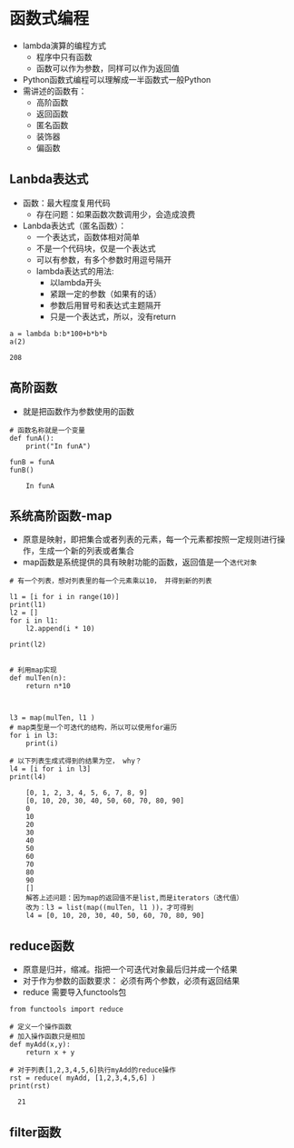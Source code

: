 # 函数式编程
* lambda演算的编程方式
    * 程序中只有函数
    * 函数可以作为参数，同样可以作为返回值
* Python函数式编程可以理解成一半函数式一般Python
* 需讲述的函数有：
    * 高阶函数
    * 返回函数
    * 匿名函数
    * 装饰器
    * 偏函数

## Lanbda表达式
* 函数：最大程度复用代码
    * 存在问题：如果函数次数调用少，会造成浪费
* Lanbda表达式（匿名函数）：
    * 一个表达式，函数体相对简单
    * 不是一个代码块，仅是一个表达式
    * 可以有参数，有多个参数时用逗号隔开
    * lambda表达式的用法:
        * 以lambda开头
        * 紧跟一定的参数（如果有的话）
        * 参数后用冒号和表达式主题隔开
        * 只是一个表达式，所以，没有return

```
a = lambda b:b*100+b*b*b
a(2)
```
    208


## 高阶函数
* 就是把函数作为参数使用的函数
```
# 函数名称就是一个变量
def funA():
    print("In funA")
    
funB = funA
funB()
```
        In funA
## 系统高阶函数-map
* 原意是映射，即把集合或者列表的元素，每一个元素都按照一定规则进行操作，生成一个新的列表或者集合
* map函数是系统提供的具有映射功能的函数，返回值是一个`迭代对象`
```
# 有一个列表，想对列表里的每一个元素乘以10， 并得到新的列表

l1 = [i for i in range(10)]
print(l1)
l2 = []
for i in l1:
    l2.append(i * 10)

print(l2)


# 利用map实现
def mulTen(n):
    return n*10



l3 = map(mulTen, l1 )
# map类型是一个可迭代的结构，所以可以使用for遍历
for i in l3:
    print(i)
  
# 以下列表生成式得到的结果为空， why？
l4 = [i for i in l3]
print(l4)
```
        [0, 1, 2, 3, 4, 5, 6, 7, 8, 9]
        [0, 10, 20, 30, 40, 50, 60, 70, 80, 90]
        0
        10
        20
        30
        40
        50
        60
        70
        80
        90
        []
        解答上述问题：因为map的返回值不是list,而是iterators（迭代值）
        改为：l3 = list(map((mulTen, l1 ))，才可得到
        l4 = [0, 10, 20, 30, 40, 50, 60, 70, 80, 90]
        
## reduce函数
* 原意是归并，缩减。指把一个可迭代对象最后归并成一个结果
* 对于作为参数的函数要求： 必须有两个参数，必须有返回结果
* reduce 需要导入functools包
```
from functools import reduce

# 定义一个操作函数
# 加入操作函数只是相加
def myAdd(x,y):
    return x + y
    
# 对于列表[1,2,3,4,5,6]执行myAdd的reduce操作
rst = reduce( myAdd, [1,2,3,4,5,6] )
print(rst)
```
      21
      
## filter函数

